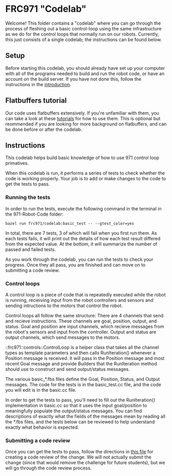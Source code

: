 # FRC971 "Codelab"

Welcome! This folder contains a "codelab" where you can go through the process
of fleshing out a basic control-loop using the same infrastructure as we do for
the control loops that normally run on our robots. Currently, this just consists
of a single codelab; the instructions can be found below.

## Setup

Before starting this codelab, you should already have set up your computer with all of the programs needed to build and run the robot code, or have an account on the build server. If you have not done this, follow the instructions in the [introduction](https://software.frc971.org/gerrit/plugins/gitiles/971-Robot-Code/+/refs/heads/master/README.md).

## Flatbuffers tutorial

Our code uses flatbuffers extensively. If you're unfamiliar with them, you can take a look at these [tutorials](https://google.github.io/flatbuffers/flatbuffers_guide_tutorial.html) for how to use them.  This is optional but reommended if you are looking for more background on flatbuffers, and can be done before or after the codelab.

## Instructions

This codelab helps build basic knowledge of how to use 971 control loop
primatives.

When this codelab is run, it performs a series of tests to check whether the code is working properly. Your job is to add or make changes to the code to get the tests to pass.

### Running the tests

In order to run the tests, execute the following command in the terminal in the 971-Robot-Code folder:
```
bazel run frc971/codelab:basic_test -- --gtest_color=yes
```

In total, there are 7 tests, 3 of which will fail when you first run them. As each tests fails, it will print out the details of how each test result differed from the expected value. At the bottom, it will summarize the number of passed and failed tests.

As you work through the codelab, you can run the tests to check your progress. Once they all pass, you are finished and can move on to submitting a code review.

### Control loops

A control loop is a piece of code that is repeatedly executed while the robot is running, recieiving input from the robot controllers and sensors and sending intructions to the motors that control the robot.

Control loops all follow the same structure:
There are 4 channels that send and recieve instructions. These channels are goal, position, output, and status. Goal and position are input channels, which recieve messages from the robot's sensors and input from the controller. Output and status are output channels, which send messages to the motors.

::frc971::controls::ControlLoop is a helper class that takes
all the channel types as template parameters and then calls
RunIteration() whenever a Position message is received.
It will pass in the Position message and most recent Goal message
and provide Builders that the RunIteration method should use to
construct and send output/status messages.

The various basic_*.fbs files define the Goal, Position, Status, and Output
messages. The code for the tests is in the basic_test.cc file, and the code you will edit is in the basic.cc file.

In order to get the tests to pass, you'll need to fill out the RunIteration()
implementation in basic.cc so that it uses the input goal/position to
meaningfully populate the output/status messages. You can find descriptions
of exactly what the fields of the messages mean by reading all the *.fbs
files, and the tests below can be reviewed to help understand exactly what
behavior is expected.

### Submitting a code review

Once you can get the tests to pass, follow the directions in [this file](https://software.frc971.org/gerrit/plugins/gitiles/971-Robot-Code/+/refs/heads/master/documentation/tutorials/submitting-code-for-a-review.md) for creating a
code review of the change. We will not actually *submit* the change (since
that  would remove the challenge for future students), but we will go through
the code review process.